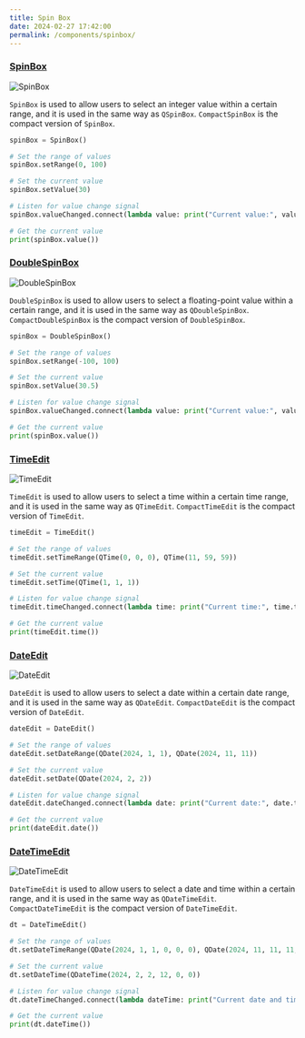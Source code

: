```yaml
---
title: Spin Box
date: 2024-02-27 17:42:00
permalink: /components/spinbox/
---
```


### [SpinBox](https://pyqt-fluent-widgets.readthedocs.io/zh-cn/latest/autoapi/qfluentwidgets/components/widgets/spin_box/index.html#qfluentwidgets.components.widgets.spin_box.SpinBox)

![SpinBox](/img/components/spinbox/SpinBox.png)

`SpinBox` is used to allow users to select an integer value within a certain range, and it is used in the same way as `QSpinBox`. `CompactSpinBox` is the compact version of `SpinBox`.

```python
spinBox = SpinBox()

# Set the range of values
spinBox.setRange(0, 100)

# Set the current value
spinBox.setValue(30)

# Listen for value change signal
spinBox.valueChanged.connect(lambda value: print("Current value:", value))

# Get the current value
print(spinBox.value())
```

### [DoubleSpinBox](https://pyqt-fluent-widgets.readthedocs.io/zh-cn/latest/autoapi/qfluentwidgets/components/widgets/spin_box/index.html#qfluentwidgets.components.widgets.spin_box.DoubleSpinBox)

![DoubleSpinBox](/img/components/spinbox/DoubleSpinBox.png)

`DoubleSpinBox` is used to allow users to select a floating-point value within a certain range, and it is used in the same way as `QDoubleSpinBox`. `CompactDoubleSpinBox` is the compact version of `DoubleSpinBox`.

```python
spinBox = DoubleSpinBox()

# Set the range of values
spinBox.setRange(-100, 100)

# Set the current value
spinBox.setValue(30.5)

# Listen for value change signal
spinBox.valueChanged.connect(lambda value: print("Current value:", value))

# Get the current value
print(spinBox.value())
```


### [TimeEdit](https://pyqt-fluent-widgets.readthedocs.io/zh-cn/latest/autoapi/qfluentwidgets/components/widgets/spin_box/index.html#qfluentwidgets.components.widgets.spin_box.TimeEdit)

![TimeEdit](/img/components/spinbox/TimeEdit.png)

`TimeEdit` is used to allow users to select a time within a certain time range, and it is used in the same way as `QTimeEdit`. `CompactTimeEdit` is the compact version of `TimeEdit`.

```python
timeEdit = TimeEdit()

# Set the range of values
timeEdit.setTimeRange(QTime(0, 0, 0), QTime(11, 59, 59))

# Set the current value
timeEdit.setTime(QTime(1, 1, 1))

# Listen for value change signal
timeEdit.timeChanged.connect(lambda time: print("Current time:", time.toString()))

# Get the current value
print(timeEdit.time())
```


### [DateEdit](https://pyqt-fluent-widgets.readthedocs.io/zh-cn/latest/autoapi/qfluentwidgets/components/widgets/spin_box/index.html#qfluentwidgets.components.widgets.spin_box.DateEdit)

![DateEdit](/img/components/spinbox/DateEdit.png)

`DateEdit` is used to allow users to select a date within a certain date range, and it is used in the same way as `QDateEdit`. `CompactDateEdit` is the compact version of `DateEdit`.

```python
dateEdit = DateEdit()

# Set the range of values
dateEdit.setDateRange(QDate(2024, 1, 1), QDate(2024, 11, 11))

# Set the current value
dateEdit.setDate(QDate(2024, 2, 2))

# Listen for value change signal
dateEdit.dateChanged.connect(lambda date: print("Current date:", date.toString()))

# Get the current value
print(dateEdit.date())
```

### [DateTimeEdit](https://pyqt-fluent-widgets.readthedocs.io/zh-cn/latest/autoapi/qfluentwidgets/components/widgets/spin_box/index.html#qfluentwidgets.components.widgets.spin_box.DateTimeEdit)

![DateTimeEdit](/img/components/spinbox/DateTimeEdit.png)

`DateTimeEdit` is used to allow users to select a date and time within a certain range, and it is used in the same way as `QDateTimeEdit`. `CompactDateTimeEdit` is the compact version of `DateTimeEdit`.

```python
dt = DateTimeEdit()

# Set the range of values
dt.setDateTimeRange(QDate(2024, 1, 1, 0, 0, 0), QDate(2024, 11, 11, 11, 59, 59))

# Set the current value
dt.setDateTime(QDateTime(2024, 2, 2, 12, 0, 0))

# Listen for value change signal
dt.dateTimeChanged.connect(lambda dateTime: print("Current date and time:", dateTime.toString()))

# Get the current value
print(dt.dateTime())
```